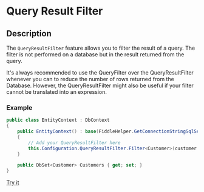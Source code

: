 # Query Result Filter

## Description

The `QueryResultFilter` feature allows you to filter the result of a query. The filter is not performed on a database but in the result returned from the query.

It's always recommended to use the QueryFilter over the QueryResultFilter whenever you can to reduce the number of rows returned from the Database. However, the QueryResultFilter might also be useful if your filter cannot be translated into an expression.

### Example

```csharp
public class EntityContext : DbContext
{
	public EntityContext() : base(FiddleHelper.GetConnectionStringSqlServer())
	{
		// Add your QueryResultFilter here
		this.Configuration.QueryResultFilter.Filter<Customer>(customer => customer.IsActive);
	}
	
	public DbSet<Customer> Customers { get; set; }
}
```

[Try it](https://dotnetfiddle.net/39wJxN)
